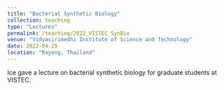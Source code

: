 ```yaml
---
title: "Bacterial Synthetic Biology"
collection: teaching
type: "Lectures"
permalink: /teaching/2022_VISTEC_SynBio
venue: "Vidyasirimedhi Institute of Science and Technology"
date: 2022-04-25
location: "Rayong, Thailand"
---
```


Ice gave a lecture on bacterial synthetic biology for graduate students at VISTEC.